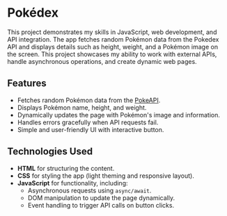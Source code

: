 # Pokédex

This project demonstrates my skills in JavaScript, web development, and API integration. The app fetches random Pokémon data from the Pokedex API and displays details such as height, weight, and a Pokémon image on the screen. This project showcases my ability to work with external APIs, handle asynchronous operations, and create dynamic web pages.

## Features

- Fetches random Pokémon data from the [PokeAPI](https://pokeapi.co/).
- Displays Pokémon name, height, and weight.
- Dynamically updates the page with Pokémon's image and information.
- Handles errors gracefully when API requests fail.
- Simple and user-friendly UI with interactive button.

## Technologies Used

- **HTML** for structuring the content.
- **CSS** for styling the app (light theming and responsive layout).
- **JavaScript** for functionality, including:
  - Asynchronous requests using `async/await`.
  - DOM manipulation to update the page dynamically.
  - Event handling to trigger API calls on button clicks.
